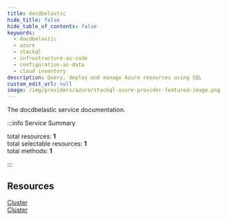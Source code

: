 ```yaml
---
title: docdbelastic
hide_title: false
hide_table_of_contents: false
keywords:
  - docdbelastic
  - azure
  - stackql
  - infrastructure-as-code
  - configuration-as-data
  - cloud inventory
description: Query, deploy and manage Azure resources using SQL
custom_edit_url: null
image: /img/providers/azure/stackql-azure-provider-featured-image.png
---
```


The docdbelastic service documentation.

:::info Service Summary

<div class="row">
<div class="providerDocColumn">
<span>total resources:&nbsp;<b>1</b></span><br />
<span>total selectable resources:&nbsp;<b>1</b></span><br />
<span>total methods:&nbsp;<b>1</b></span><br />
</div>
</div>

:::

## Resources
<div class="row">
<div class="providerDocColumn">
<a href="/providers/azure/docdbelastic/Cluster/">Cluster</a>
</div>
<div class="providerDocColumn">
<a href="/providers/azure/docdbelastic/Cluster/">Cluster</a>
</div>
</div>